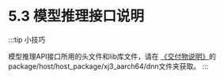 # 5.3 模型推理接口说明


:::tip 小技巧

  模型推理API接口所用的头文件和lib库文件，请在 [《交付物说明》](../../toolchain_development/intermediate/environment_config#deliverables_instructions)的 package/host/host_package/xj3_aarch64/dnn文件夹获取。 
:::
